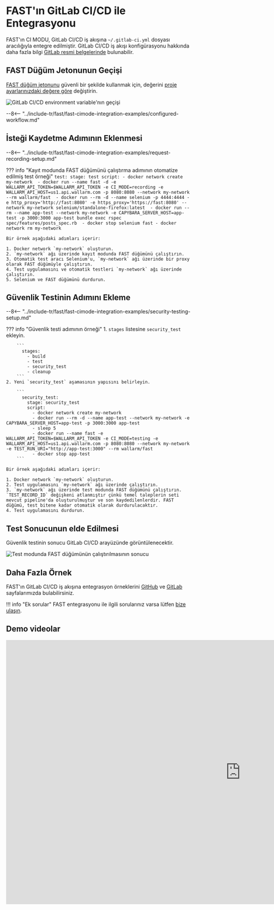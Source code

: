 [gitlabcicd-config-yaml]:       https://docs.gitlab.com/ee/ci
[fast-node-token]:              ../../operations/create-node.md
[gitlabci-set-env-var]:         https://docs.gitlab.com/ee/ci/variables/
[gitlabci-example-env-var]:     ../../../images/fast/poc/common/examples/gitlabci-cimode/gitlab-ci-env-var-example.png
[fast-example-gitlab-result]:   ../../../images/fast/poc/common/examples/gitlabci-cimode/gitlab-ci-example.png
[fast-ci-mode-record]:          ../ci-mode-recording.md#environment-variables-in-recording-mode
[fast-ci-mode-test]:            ../ci-mode-testing.md#environment-variables-in-testing-mode
[mail-to-us]:                   mailto:support@wallarm.com
[fast-examples-github]:         https://github.com/wallarm/fast-examples 
[fast-example-gitlab-cicd]:     https://gitlab.com/wallarm/fast-example-gitlab-dvwa-integration

# FAST'ın GitLab CI/CD ile Entegrasyonu

FAST'ın CI MODU, GitLab CI/CD iş akışına `~/.gitlab-ci.yml` dosyası aracılığıyla entegre edilmiştir. GitLab CI/CD iş akışı konfigürasyonu hakkında daha fazla bilgi [GitLab resmi belgelerinde][gitlabcicd-config-yaml] bulunabilir.

## FAST Düğüm Jetonunun Geçişi

[FAST düğüm jetonunu][fast-node-token] güvenli bir şekilde kullanmak için, değerini [proje ayarlarınızdaki değere göre][gitlabci-set-env-var] değiştirin.

![GitLab CI/CD environment variable'nın geçişi][gitlabci-example-env-var]

--8<-- "../include-tr/fast/fast-cimode-integration-examples/configured-workflow.md"

## İsteği Kaydetme Adımının Eklenmesi

--8<-- "../include-tr/fast/fast-cimode-integration-examples/request-recording-setup.md"

??? info "Kayıt modunda FAST düğümünü çalıştırma adımının otomatize edilmiş test örneği"
    ```
    test:
      stage: test
      script:
        - docker network create my-network 
        - docker run --name fast -d -e WALLARM_API_TOKEN=$WALLARM_API_TOKEN -e CI_MODE=recording -e WALLARM_API_HOST=us1.api.wallarm.com -p 8080:8080 --network my-network --rm wallarm/fast 
        - docker run --rm -d --name selenium -p 4444:4444 -e http_proxy='http://fast:8080' -e https_proxy='https://fast:8080' --network my-network selenium/standalone-firefox:latest 
        - docker run --rm --name app-test --network my-network -e CAPYBARA_SERVER_HOST=app-test -p 3000:3000 app-test bundle exec rspec spec/features/posts_spec.rb 
        - docker stop selenium fast
        - docker network rm my-network
    ```

    Bir örnek aşağıdaki adımları içerir:

    1. Docker network `my-network` oluşturun.
    2. `my-network` ağı üzerinde kayıt modunda FAST düğümünü çalıştırın.
    3. Otomatik test aracı Selenium'u, `my-network` ağı üzerinde bir proxy olarak FAST düğümüyle çalıştırın.
    4. Test uygulamasını ve otomatik testleri `my-network` ağı üzerinde çalıştırın.
    5. Selenium ve FAST düğümünü durdurun.

## Güvenlik Testinin Adımını Ekleme

--8<-- "../include-tr/fast/fast-cimode-integration-examples/security-testing-setup.md"

??? info "Güvenlik testi adımının örneği"
    1. `stages` listesine `security_test` ekleyin.

        ```
          stages:
            - build
            - test
            - security_test
            - cleanup
        ```
    2. Yeni `security_test` aşamasının yapısını belirleyin.

        ```
          security_test:
            stage: security_test
            script:
              - docker network create my-network 
              - docker run --rm -d --name app-test --network my-network -e CAPYBARA_SERVER_HOST=app-test -p 3000:3000 app-test
              - sleep 5 
              - docker run --name fast -e WALLARM_API_TOKEN=$WALLARM_API_TOKEN -e CI_MODE=testing -e WALLARM_API_HOST=us1.api.wallarm.com -p 8080:8080 --network my-network -e TEST_RUN_URI="http://app-test:3000" --rm wallarm/fast 
              - docker stop app-test
        ```

    Bir örnek aşağıdaki adımları içerir:

    1. Docker network `my-network` oluşturun.
    2. Test uygulamasını `my-network` ağı üzerinde çalıştırın.
    3. `my-network` ağı üzerinde test modunda FAST düğümünü çalıştırın. `TEST_RECORD_ID` değişkeni atlanmıştır çünkü temel taleplerin seti mevcut pipeline'da oluşturulmuştur ve son kaydedilenlerdir. FAST düğümü, test bitene kadar otomatik olarak durdurulacaktır.
    4. Test uygulamasını durdurun.

## Test Sonucunun elde Edilmesi

Güvenlik testinin sonucu GitLab CI/CD arayüzünde görüntülenecektir.

![Test modunda FAST düğümünün çalıştırılmasının sonucu][fast-example-gitlab-result]

## Daha Fazla Örnek 

FAST'ın GitLab CI/CD iş akışına entegrasyon örneklerini [GitHub][fast-examples-github] ve [GitLab][fast-example-gitlab-cicd] sayfalarımızda bulabilirsiniz.

!!! info "Ek sorular"
    FAST entegrasyonu ile ilgili sorularınız varsa lütfen [bize ulaşın][mail-to-us].

## Demo videolar

<div class="video-wrapper">
  <iframe width="1280" height="720" src="https://www.youtube.com/embed/NRQT_7ZMeko" frameborder="0" allow="accelerometer; autoplay; encrypted-media; gyroscope; picture-in-picture" allowfullscreen loading="lazy"></iframe>
</div>